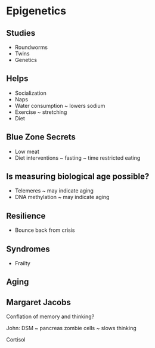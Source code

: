 # Epigenetics

## Studies

* Roundworms
* Twins
* Genetics

## Helps

* Socialization
* Naps
* Water consumption ~ lowers sodium
* Exercise ~ stretching
* Diet


## Blue Zone Secrets

* Low meat
* Diet interventions ~ fasting ~ time restricted eating

## Is measuring biological age possible?

* Telemeres ~ may indicate aging
* DNA methylation ~ may indicate aging

## Resilience

* Bounce back from crisis

## Syndromes

* Frailty

## Aging



## Margaret Jacobs

Conflation of memory and thinking?

John: DSM ~ pancreas zombie cells ~ slows thinking


Cortisol
